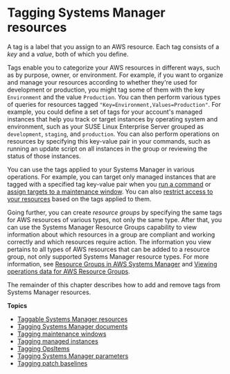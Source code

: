 # Tagging Systems Manager resources<a name="tagging-resources"></a>

A tag is a label that you assign to an AWS resource\. Each tag consists of a *key* and a *value*, both of which you define\. 

Tags enable you to categorize your AWS resources in different ways, such as by purpose, owner, or environment\. For example, if you want to organize and manage your resources according to whether they're used for development or production, you might tag some of them with the key `Environment` and the value `Production`\. You can then perform various types of queries for resources tagged `"Key=Environment,Values=Production"`\. For example, you could define a set of tags for your account's managed instances that help you track or target instances by operating system and environment, such as your SUSE Linux Enterprise Server grouped as `development`, `staging`, and `production`\. You can also perform operations on resources by specifying this key\-value pair in your commands, such as running an update script on all instances in the group or reviewing the status of those instances\.

You can use the tags applied to your Systems Manager in various operations\. For example, you can target only managed instances that are tagged with a specified tag key\-value pair when you [run a command](run-command.md) or [assign targets to a maintenance window](sysman-maintenance-assign-targets.md)\. You can also [restrict access to your resources](security_iam_id-based-policy-examples.md) based on the tags applied to them\.

Going further, you can create *resource groups* by specifying the same tags for AWS resources of various types, not only the same type\. After that, you can use the Systems Manager Resource Groups capability to view information about which resources in a group are compliant and working correctly and which resources require action\. The information you view pertains to all types of AWS resources that can be added to a resource group, not only supported Systems Manager resource types\. For more information, see [Resource Groups in AWS Systems Manager](systems-manager-resource-groups.md) and [Viewing operations data for AWS Resource Groups](viewing-operations-data.md)\.

The remainder of this chapter describes how to add and remove tags from Systems Manager resources\.

**Topics**
+ [Taggable Systems Manager resources](taggable-resources.md)
+ [Tagging Systems Manager documents](tagging-documents.md)
+ [Tagging maintenance windows](tagging-maintenance-windows.md)
+ [Tagging managed instances](tagging-managed-instances.md)
+ [Tagging OpsItems](tagging-opsitems.md)
+ [Tagging Systems Manager parameters](tagging-parameters.md)
+ [Tagging patch baselines](tagging-patch-baselines.md)